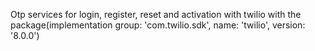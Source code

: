 Otp services for login, register, reset and activation with twilio
with the package(implementation group: 'com.twilio.sdk', name: 'twilio', version: '8.0.0')
